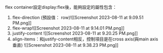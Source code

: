 flex container設定display:flex後，能夠設定的屬性包含：
1. flex-direction (預設值： row)![[Screenshot 2023-08-11 at 9.09.51 PM.png]]
2. flex-wrap![[Screenshot 2023-08-11 at 9.14.01 PM.png]]
3. justify-content
![[Screenshot 2023-08-11 at 9.20.25 PM.png]]
4. align-items：和justify-content相反，控制項目是在cross axis(與main axis垂直)
![[Screenshot 2023-08-11 at 9.38.23 PM.png]]